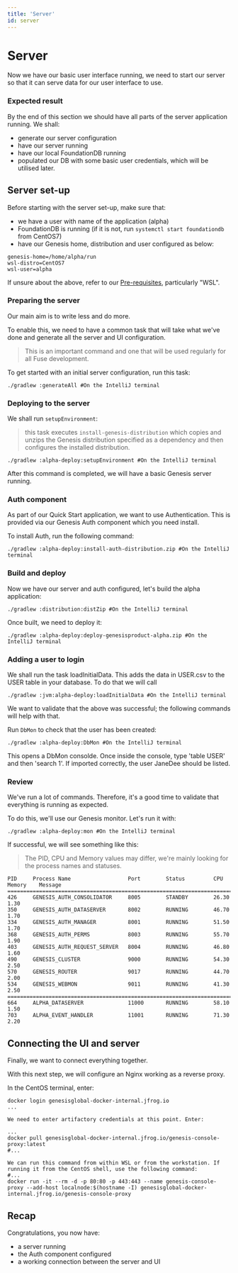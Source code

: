```yaml
---
title: 'Server'
id: server
---
```


# Server

Now we have our basic user interface running, we need to start our server so that it can serve data for our user interface to use.

### Expected result

By the end of this section we should have all parts of the server application running. We shall:

- generate our server configuration 
- have our server running
- have our local FoundationDB running
- populated our DB with some basic user credentials, which will be utilised later.

## Server set-up

Before starting with the server set-up, make sure that:

- we have a user with name of the application (alpha)
- FoundationDB is running (if it is not, run `systemctl start foundationdb` from CentOS7)
- have our Genesis home, distribution and user configured as below:

```shell
genesis-home=/home/alpha/run
wsl-distro=CentOS7
wsl-user=alpha
```

If unsure about the above, refer to our [Pre-requisites](/fuse/introduction/prerequisites/), particularly "WSL".


### Preparing the server

Our main aim is to write less and do more. 

To enable this, we need to have a common task that will take what we've done and generate all the server and UI configuration. 

> This is an important command and one that will be used regularly for all Fuse development.

To get started with an initial server configuration, run this task:

```shell
./gradlew :generateAll #On the IntelliJ terminal
```

### Deploying to the server

We shall run `setupEnvironment`:

> this task executes `install-genesis-distribution` which copies and unzips the Genesis distribution specified as a dependency and then configures the installed distribution.

```shell
./gradlew :alpha-deploy:setupEnvironment #On the IntelliJ terminal
```

After this command is completed, we will have a basic Genesis server running.

### Auth component

As part of our Quick Start application, we want to use Authentication. This is provided via our Genesis Auth component which you need install.

To install Auth, run the following command:

```shell
./gradlew :alpha-deploy:install-auth-distribution.zip #On the IntelliJ terminal
```

### Build and deploy

Now we have our server and auth configured, let's build the alpha application:

```shell
./gradlew :distribution:distZip #On the IntelliJ terminal
```

Once built, we need to deploy it:

```shell
./gradlew :alpha-deploy:deploy-genesisproduct-alpha.zip #On the IntelliJ terminal
```

### Adding a user to login

We shall run the task loadInitialData. This adds the data in USER.csv to the USER table in your database. To do that we will call

```shell
./gradlew :jvm:alpha-deploy:loadInitialData #On the IntelliJ terminal
```

We want to validate that the above was successful; the following commands will help with that.

Run `DbMon` to check that the user has been created:

```shell
./gradlew :alpha-deploy:DbMon #On the IntelliJ terminal
```

This opens a DbMon consolde. Once inside the console, type 'table USER' and then 'search 1'. If imported correctly, the user JaneDee should be listed.

### Review 

We've run a lot of commands. Therefore, it's a good time to validate that everything is running as expected.

To do this, we'll use our Genesis monitor. Let's run it with: 

```shell
./gradlew :alpha-deploy:mon #On the IntelliJ terminal
```

If successful, we will see something like this:

> The PID, CPU and Memory values may differ, we're mainly looking for the process names and statuses. 

```shell
PID     Process Name                  Port        Status         CPU       Memory    Message
===============================================================================================
426     GENESIS_AUTH_CONSOLIDATOR     8005        STANDBY        26.30     1.30
350     GENESIS_AUTH_DATASERVER       8002        RUNNING        46.70     1.70
334     GENESIS_AUTH_MANAGER          8001        RUNNING        51.50     1.70
368     GENESIS_AUTH_PERMS            8003        RUNNING        55.70     1.90
403     GENESIS_AUTH_REQUEST_SERVER   8004        RUNNING        46.80     1.60
490     GENESIS_CLUSTER               9000        RUNNING        54.30     2.50
570     GENESIS_ROUTER                9017        RUNNING        44.70     2.00
534     GENESIS_WEBMON                9011        RUNNING        41.30     2.50
===============================================================================================
664     ALPHA_DATASERVER              11000       RUNNING        58.10     1.50
703     ALPHA_EVENT_HANDLER           11001       RUNNING        71.30     2.20
```

## Connecting the UI and server

Finally, we want to connect everything together.  

With this next step, we will configure an Nginx working as a reverse proxy.

In the CentOS terminal, enter:

```shell
docker login genesisglobal-docker-internal.jfrog.io
...

We need to enter artifactory credentials at this point. Enter:

...
docker pull genesisglobal-docker-internal.jfrog.io/genesis-console-proxy:latest
#...

We can run this command from within WSL or from the workstation. If running it from the CentOS shell, use the following command:
#...
docker run -it --rm -d -p 80:80 -p 443:443 --name genesis-console-proxy --add-host localnode:$(hostname -I) genesisglobal-docker-internal.jfrog.io/genesis-console-proxy

```

## Recap

Congratulations, you now have:

- a server running
- the Auth component configured
- a working connection between the server and UI 
